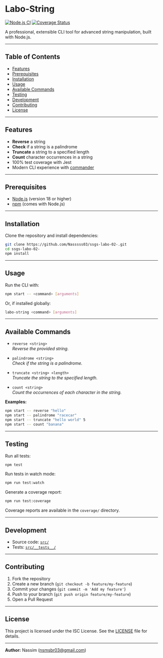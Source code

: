 # Labo-String

[![Node.js CI](https://github.com/Nasssss03/ssgs-labo-02-/actions/workflows/ci.yml/badge.svg)](https://github.com/Nasssss03/ssgs-labo-02-/actions)
[![Coverage Status](https://img.shields.io/badge/coverage-100%25-brightgreen.svg)](./coverage/lcov-report/index.html)

A professional, extensible CLI tool for advanced string manipulation, built with Node.js.

---

## Table of Contents

- [Features](#features)
- [Prerequisites](#prerequisites)
- [Installation](#installation)
- [Usage](#usage)
- [Available Commands](#available-commands)
- [Testing](#testing)
- [Development](#development)
- [Contributing](#contributing)
- [License](#license)

---

## Features

- **Reverse** a string
- **Check** if a string is a palindrome
- **Truncate** a string to a specified length
- **Count** character occurrences in a string
- 100% test coverage with Jest
- Modern CLI experience with [commander](https://www.npmjs.com/package/commander)

---

## Prerequisites

- [Node.js](https://nodejs.org/) (version 18 or higher)
- [npm](https://www.npmjs.com/) (comes with Node.js)

---

## Installation

Clone the repository and install dependencies:

```bash
git clone https://github.com/Nasssss03/ssgs-labo-02-.git
cd ssgs-labo-02-
npm install
```

---

## Usage

Run the CLI with:

```bash
npm start -- <command> [arguments]
```

Or, if installed globally:

```bash
labo-string <command> [arguments]
```

---

## Available Commands

- `reverse <string>`  
  _Reverse the provided string._

- `palindrome <string>`  
  _Check if the string is a palindrome._

- `truncate <string> <length>`  
  _Truncate the string to the specified length._

- `count <string>`  
  _Count the occurrences of each character in the string._

**Examples:**
```bash
npm start -- reverse "hello"
npm start -- palindrome "racecar"
npm start -- truncate "hello world" 5
npm start -- count "banana"
```

---

## Testing

Run all tests:
```bash
npm test
```

Run tests in watch mode:
```bash
npm run test:watch
```

Generate a coverage report:
```bash
npm run test:coverage
```
Coverage reports are available in the `coverage/` directory.

---

## Development

- Source code: [`src/`](./src)
- Tests: [`src/__tests__/`](./src/__tests__)

---

## Contributing

1. Fork the repository
2. Create a new branch (`git checkout -b feature/my-feature`)
3. Commit your changes (`git commit -m 'Add my feature'`)
4. Push to your branch (`git push origin feature/my-feature`)
5. Open a Pull Request

---

## License

This project is licensed under the ISC License. See the [LICENSE](./LICENSE) file for details.

---

**Author:** Nassim (<nsmsbr03@gmail.com>)

